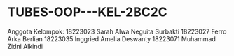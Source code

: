 # TUBES-OOP---KEL-2BC2C
Anggota Kelompok: 
18223023 Sarah Alwa Neguita Surbakti
18223027 Ferro Arka Berlian
18223035 Inggried Amelia Deswanty
18223071 Muhammad Zidni Alkindi
